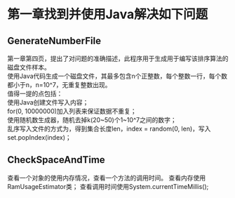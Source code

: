 # 第一章找到并使用Java解决如下问题

## GenerateNumberFile
第一章第四页，提出了对问题的准确描述，此程序用于生成用于编写该排序算法的磁盘文件样本。    
使用Java代码生成一个磁盘文件，其最多包含n个正整数，每个整数一行，每个数都小于n，n=10^7，无重复整数出现。    
值得一提的点包括：    
使用Java创建文件写入内容；    
for(0, 10000000)加入列表来保证数据不重复；    
使用随机数生成器，随机去掉k(20~50)个1~10^7之间的数字；    
乱序写入文件的方式为，得到集合长度len，index = random(0, len)，写入set.popIndex(index)；    

## CheckSpaceAndTime
查看一个对象的使用内存情况，查看一个方法的调用时间。
查看内存使用RamUsageEstimator类；
查看调用时间使用System.currentTimeMillis();
